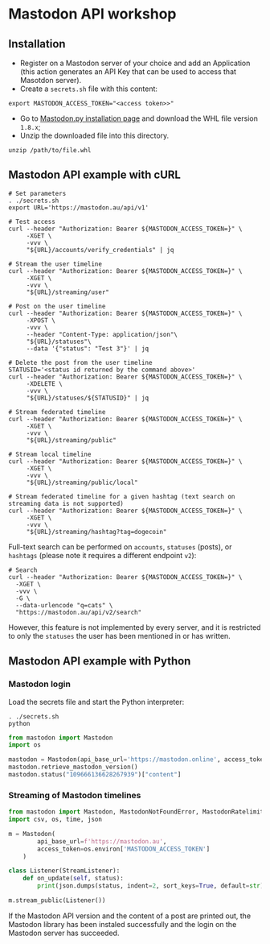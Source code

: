 # Mastodon API workshop


## Installation

* Register on a Mastodon server of your choice and add an Application (this action generates an API Key that can be used to access that Masotdon server).
* Create a `secrets.sh` file with this content:
```shell
export MASTODON_ACCESS_TOKEN="<access token>>"
```
* Go to [Mastodon.py installation page](https://pypi.org/project/Mastodon.py/#files) and download the WHL file version `1.8.x`;
* Unzip the downloaded file into this directory.
```shell
unzip /path/to/file.whl
```


## Mastodon API example with cURL 

```shell
# Set parameters
. ./secrets.sh
export URL='https://mastodon.au/api/v1'

# Test access 
curl --header "Authorization: Bearer ${MASTODON_ACCESS_TOKEN=}" \
     -XGET \
     -vvv \
  	 "${URL}/accounts/verify_credentials" | jq

# Stream the user timeline
curl --header "Authorization: Bearer ${MASTODON_ACCESS_TOKEN=}" \
     -XGET \
     -vvv \
     "${URL}/streaming/user"

# Post on the user timeline 
curl --header "Authorization: Bearer ${MASTODON_ACCESS_TOKEN=}" \
     -XPOST \
     -vvv \
     --header "Content-Type: application/json"\
     "${URL}/statuses"\
     --data '{"status": "Test 3"}' | jq

# Delete the post from the user timeline
STATUSID='<status id returned by the command above>'
curl --header "Authorization: Bearer ${MASTODON_ACCESS_TOKEN=}" \
     -XDELETE \
     -vvv \
     "${URL}/statuses/${STATUSID}" | jq

# Stream federated timeline 	
curl --header "Authorization: Bearer ${MASTODON_ACCESS_TOKEN=}" \
     -XGET \
     -vvv \
	 "${URL}/streaming/public" 

# Stream local timeline 	
curl --header "Authorization: Bearer ${MASTODON_ACCESS_TOKEN=}" \
     -XGET \
     -vvv \
 	 "${URL}/streaming/public/local"

# Stream federated timeline for a given hashtag (text search on streaming data is not supported)
curl --header "Authorization: Bearer ${MASTODON_ACCESS_TOKEN=}" \
     -XGET \
     -vvv \
     "${URL}/streaming/hashtag?tag=dogecoin" 	
```

Full-text search can be performed on `accounts`, `statuses` (posts), or `hashtags` 
(please  note it requires a different endpoint `v2`):

```shell
# Search
curl --header "Authorization: Bearer ${MASTODON_ACCESS_TOKEN=}" \
  -XGET \
  -vvv \
  -G \
  --data-urlencode "q=cats" \
  "https://mastodon.au/api/v2/search" 
```

However, this feature is not implemented by every server, and it is restricted to only 
the `statuses` the user has been mentioned in or has written.



## Mastodon API example with Python

### Mastodon login

Load the secrets file and start the Python interpreter:

```shell
. ./secrets.sh
python
```

```python
from mastodon import Mastodon
import os

mastodon = Mastodon(api_base_url='https://mastodon.online', access_token = os.environ['MASTODON_ACCESS_TOKEN'])
mastodon.retrieve_mastodon_version()
mastodon.status("109666136628267939")["content"]
```

### Streaming of Mastodon timelines

```python
from mastodon import Mastodon, MastodonNotFoundError, MastodonRatelimitError, StreamListener
import csv, os, time, json

m = Mastodon(
        api_base_url=f'https://mastodon.au',
        access_token=os.environ['MASTODON_ACCESS_TOKEN']
    )

class Listener(StreamListener):
    def on_update(self, status):
        print(json.dumps(status, indent=2, sort_keys=True, default=str))

m.stream_public(Listener())
```

If the Mastodon API version and the content of a post are printed out, the Mastodon library has been instaled
successfully and the
login on the Mastodon server has succeeded.

